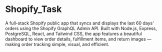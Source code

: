 # Shopify_Task
A full-stack Shopify public app that syncs and displays the last 60 days’ orders using the Shopify GraphQL Admin API. Built with Node.js, Express, PostgreSQL, React, and Tailwind CSS, the app features a beautiful dashboard to view order details, fulfillment items, and return images — making order tracking simple, visual, and efficient.
